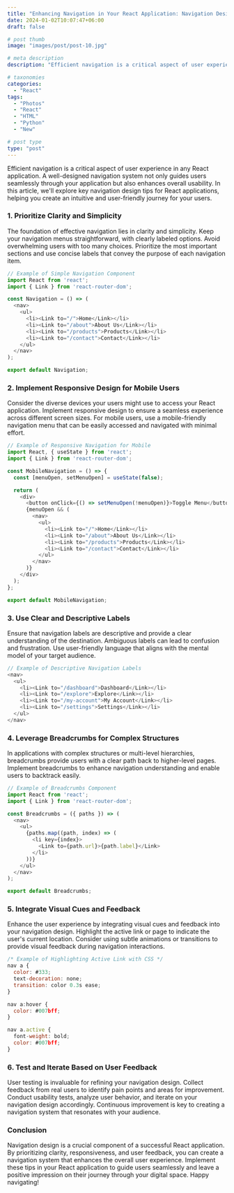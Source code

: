 ```yaml
---
title: "Enhancing Navigation in Your React Application: Navigation Design Tips"
date: 2024-01-02T10:07:47+06:00
draft: false

# post thumb
image: "images/post/post-10.jpg"

# meta description
description: "Efficient navigation is a critical aspect of user experience in any React application. A well-designed navigation system not only guides users seamlessly through your application but also enhances overall usability. In this article, we'll explore key navigation design tips for React applications, helping you create an intuitive and user-friendly journey for your users."

# taxonomies
categories: 
  - "React"
tags:
  - "Photos"
  - "React"
  - "HTML"
  - "Python"
  - "New"

# post type
type: "post"
---
```


Efficient navigation is a critical aspect of user experience in any React application. A well-designed navigation system not only guides users seamlessly through your application but also enhances overall usability. In this article, we'll explore key navigation design tips for React applications, helping you create an intuitive and user-friendly journey for your users.

### 1. Prioritize Clarity and Simplicity
The foundation of effective navigation lies in clarity and simplicity. Keep your navigation menus straightforward, with clearly labeled options. Avoid overwhelming users with too many choices. Prioritize the most important sections and use concise labels that convey the purpose of each navigation item.

```javascript
// Example of Simple Navigation Component
import React from 'react';
import { Link } from 'react-router-dom';

const Navigation = () => (
  <nav>
    <ul>
      <li><Link to="/">Home</Link></li>
      <li><Link to="/about">About Us</Link></li>
      <li><Link to="/products">Products</Link></li>
      <li><Link to="/contact">Contact</Link></li>
    </ul>
  </nav>
);

export default Navigation;

```

### 2. Implement Responsive Design for Mobile Users
Consider the diverse devices your users might use to access your React application. Implement responsive design to ensure a seamless experience across different screen sizes. For mobile users, use a mobile-friendly navigation menu that can be easily accessed and navigated with minimal effort.

```javascript
// Example of Responsive Navigation for Mobile
import React, { useState } from 'react';
import { Link } from 'react-router-dom';

const MobileNavigation = () => {
  const [menuOpen, setMenuOpen] = useState(false);

  return (
    <div>
      <button onClick={() => setMenuOpen(!menuOpen)}>Toggle Menu</button>
      {menuOpen && (
        <nav>
          <ul>
            <li><Link to="/">Home</Link></li>
            <li><Link to="/about">About Us</Link></li>
            <li><Link to="/products">Products</Link></li>
            <li><Link to="/contact">Contact</Link></li>
          </ul>
        </nav>
      )}
    </div>
  );
};

export default MobileNavigation;
```

### 3. Use Clear and Descriptive Labels
Ensure that navigation labels are descriptive and provide a clear understanding of the destination. Ambiguous labels can lead to confusion and frustration. Use user-friendly language that aligns with the mental model of your target audience.

```javascript
// Example of Descriptive Navigation Labels
<nav>
  <ul>
    <li><Link to="/dashboard">Dashboard</Link></li>
    <li><Link to="/explore">Explore</Link></li>
    <li><Link to="/my-account">My Account</Link></li>
    <li><Link to="/settings">Settings</Link></li>
  </ul>
</nav>

```

### 4. Leverage Breadcrumbs for Complex Structures
In applications with complex structures or multi-level hierarchies, breadcrumbs provide users with a clear path back to higher-level pages. Implement breadcrumbs to enhance navigation understanding and enable users to backtrack easily.

```javascript
// Example of Breadcrumbs Component
import React from 'react';
import { Link } from 'react-router-dom';

const Breadcrumbs = ({ paths }) => (
  <nav>
    <ul>
      {paths.map((path, index) => (
        <li key={index}>
          <Link to={path.url}>{path.label}</Link>
        </li>
      ))}
    </ul>
  </nav>
);

export default Breadcrumbs;

```

### 5. Integrate Visual Cues and Feedback
Enhance the user experience by integrating visual cues and feedback into your navigation design. Highlight the active link or page to indicate the user's current location. Consider using subtle animations or transitions to provide visual feedback during navigation interactions.


```javascript
/* Example of Highlighting Active Link with CSS */
nav a {
  color: #333;
  text-decoration: none;
  transition: color 0.3s ease;
}

nav a:hover {
  color: #007bff;
}

nav a.active {
  font-weight: bold;
  color: #007bff;
}

```

### 6. Test and Iterate Based on User Feedback
User testing is invaluable for refining your navigation design. Collect feedback from real users to identify pain points and areas for improvement. Conduct usability tests, analyze user behavior, and iterate on your navigation design accordingly. Continuous improvement is key to creating a navigation system that resonates with your audience.

### Conclusion
Navigation design is a crucial component of a successful React application. By prioritizing clarity, responsiveness, and user feedback, you can create a navigation system that enhances the overall user experience. Implement these tips in your React application to guide users seamlessly and leave a positive impression on their journey through your digital space. Happy navigating!